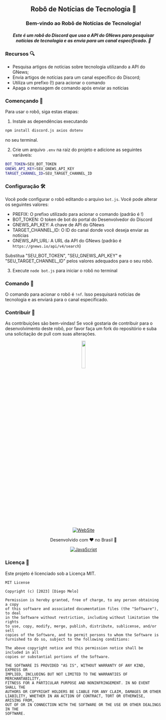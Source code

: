 ## <p align="center">Robô de Notícias de Tecnologia 🤖</p>

### <div align="center">Bem-vindo ao Robô de Notícias de Tecnologia!</div>
##### <div align="center">Este é um robô do Discord que usa a API do GNews para pesquisar notícias de tecnologia e as envia para um canal especificado. 📰</div>


### Recursos 🔍
- Pesquisa artigos de notícias sobre tecnologia utilizando a API do GNews;
- Envia artigos de notícias para um canal específico do Discord;
- Utiliza um prefixo (!) para acionar o comando
- Apaga o mensagem de comando após enviar as notícias

### Començando 🚀
Para usar o robô, siga estas etapas:

1. Instale as dependências executando
```bash
npm install discord.js axios dotenv
```
no seu terminal.

2. Crie um arquivo `.env` na raiz do projeto e adicione as seguintes variáveis:
```bash
BOT_TOKEN=SEU_BOT_TOKEN
GNEWS_API_KEY=SEU_GNEWS_API_KEY
TARGET_CHANNEL_ID=SEU_TARGET_CHANNEL_ID
```

### Configuração 🛠️
Você pode configurar o robô editando o arquivo `bot.js`. Você pode alterar os seguintes valores:
- PREFIX: O prefixo utilizado para acionar o comando (padrão é !)
- BOT_TOKEN: O token de bot do portal do Desenvolvedor do Discord
- GNEWS_API_KEY: A chave de API do GNews
- TARGET_CHANNEL_ID: O ID do canal donde você deseja enviar as notícias
- GNEWS_API_URL: A URL da API do GNews (padrão é `https://gnews.io/api/v4/search`)

Substitua "SEU_BOT_TOKEN", "SEU_GNEWS_API_KEY" e "SEU_TARGET_CHANNEL_ID" pelos valores adequados para o seu robô.

3. Execute `node bot.js` para iniciar o robô no terminal
### Comando 💬
O comando para acionar o robô é `!nf`. Isso pesquisará notícias de tecnologia e as enviará para o canal especificado.

### Contribuir 🎉
As contribuições são bem-vindas! Se você gostaria de contribuir para o desenvolvimento deste robô, por favor faça um fork do repositório e suba una solicitação de pull com suas alterações.

<div align="center">
<a href="https://links.tifodao.com">
 <img src="https://github-production-user-asset-6210df.s3.amazonaws.com/66981750/262346028-b6bf186e-5554-4736-a192-956402c5b0db.jpg" width="15%" height="15%">
</a>
<br/>

[![WebSite](https://img.shields.io/badge/website-000000?style=for-the-badge&logo=About.me&logoColor=white)](https://links.tifodao.com)
</div>

<div align="center">
Desenvolvido com ❤️ no Brasil 🌟 <br/>

[![JavaScript](https://img.shields.io/badge/JavaScript-F7DF1E?style=for-the-badge&logo=javascript&logoColor=black)](https://www.javascript.com/)
</div>

### Licença 📝
Este projeto é licenciado sob a Licença MIT.

```
MIT License

Copyright (c) [2023] [Diego Melo]

Permission is hereby granted, free of charge, to any person obtaining a copy
of this software and associated documentation files (the "Software"), to deal
in the Software without restriction, including without limitation the rights
to use, copy, modify, merge, publish, distribute, sublicense, and/or sell
copies of the Software, and to permit persons to whom the Software is
furnished to do so, subject to the following conditions:

The above copyright notice and this permission notice shall be included in all
copies or substantial portions of the Software.

THE SOFTWARE IS PROVIDED "AS IS", WITHOUT WARRANTY OF ANY KIND, EXPRESS OR
IMPLIED, INCLUDING BUT NOT LIMITED TO THE WARRANTIES OF MERCHANTABILITY,
FITNESS FOR A PARTICULAR PURPOSE AND NONINFRINGEMENT. IN NO EVENT SHALL THE
AUTHORS OR COPYRIGHT HOLDERS BE LIABLE FOR ANY CLAIM, DAMAGES OR OTHER
LIABILITY, WHETHER IN AN ACTION OF CONTRACT, TORT OR OTHERWISE, ARISING FROM,
OUT OF OR IN CONNECTION WITH THE SOFTWARE OR THE USE OR OTHER DEALINGS IN THE
SOFTWARE.
```
